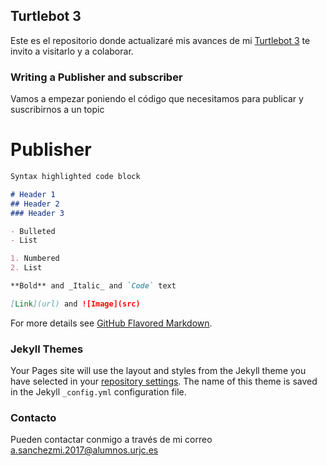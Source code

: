 ## Turtlebot 3

Este es el repositorio donde actualizaré mis avances de mi [Turtlebot 3](https://github.com/asanchezmi2017/hello-world) te invito a visitarlo y a colaborar.


### Writing a Publisher and subscriber 

Vamos a empezar poniendo el código que necesitamos para publicar y suscribirnos a un topic
# Publisher 
```markdown
Syntax highlighted code block

# Header 1
## Header 2
### Header 3

- Bulleted
- List

1. Numbered
2. List

**Bold** and _Italic_ and `Code` text

[Link](url) and ![Image](src)
```

For more details see [GitHub Flavored Markdown](https://guides.github.com/features/mastering-markdown/).

### Jekyll Themes

Your Pages site will use the layout and styles from the Jekyll theme you have selected in your [repository settings](https://github.com/asanchezmi2017/asanchezmi2017.github.io/settings/pages). The name of this theme is saved in the Jekyll `_config.yml` configuration file.

### Contacto
Pueden contactar conmigo a través de mi correo a.sanchezmi.2017@alumnos.urjc.es


